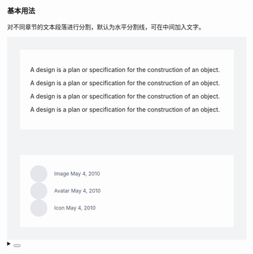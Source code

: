 ### 基本用法

对不同章节的文本段落进行分割，默认为水平分割线，可在中间加入文字。

<div class="cell-demo vp-raw">
  <div class="divider-demo">
    <p>A design is a plan or specification for the construction of an object.</p>
    <yc-divider />
    <p>A design is a plan or specification for the construction of an object.</p>
    <yc-divider dashed />
    <p>A design is a plan or specification for the construction of an object.</p>
    <yc-divider :size="2" style="border-bottom-style: dotted" />
    <p>A design is a plan or specification for the construction of an object.</p>
  </div>
  <div class="divider-demo" style="marginTop: 48px">
    <div class="flex-box">
      <span class="avatar"><IconImage style="width:16px;height:16px;"/></span>
      <div class="content">
        <yc-typography-title :heading="6">Image</yc-typography-title>
        May 4, 2010
      </div>
    </div>
    <yc-divider class="half-divider" />
    <div class="flex-box">
      <span class="avatar"><IconUser style="width:16px;height:16px;"/></span>
      <div class="content">
        <yc-typography-title :heading="6">Avatar</yc-typography-title>
        May 4, 2010
      </div>
    </div>
    <yc-divider class="half-divider" />
    <div class="flex-box">
      <span class="avatar"><IconPen style="width:16px;height:16px;" /></span>
      <div class="content">
        <yc-typography-title :heading="6">Icon</yc-typography-title>
        May 4, 2010
      </div>
    </div>
  </div>
</div>

<style scoped>
.divider-demo {
  box-sizing: border-box;
  width: 560px;
  padding: 24px;
  border: 30px solid rgb(242, 243, 245);
}
.half-divider {
  left: 55px;
  width: calc(100% - 55px);
  min-width: auto;
  margin: 16px 0;
}
.flex-box {
  display: flex;
  align-items: center;
  justify-content: center;
}
.flex-box .avatar {
  display: flex;
  align-items: center;
  justify-content: center;
  width: 40px;
  height: 40px;
  margin-right: 16px;
  color: rgb(78, 89, 105);
  font-size: 16px;
  background-color: rgb(229, 230, 235);
  border-radius: 50%;
}
.flex-box .content {
  flex: 1;
  color: rgb(78, 89, 105);
  font-size: 12px;
  line-height: 20px;
}
</style>

<details>
<summary>
 <button class="code-btn"  >
    <icon-code />
 </button>
</summary>

```vue
<template>
  <div class="cell-demo vp-raw">
    <div class="divider-demo">
      <p>
        A design is a plan or specification for the construction of an object.
      </p>
      <yc-divider />
      <p>
        A design is a plan or specification for the construction of an object.
      </p>
      <yc-divider dashed />
      <p>
        A design is a plan or specification for the construction of an object.
      </p>
      <yc-divider
        :size="2"
        style="border-bottom-style: dotted" />
      <p>
        A design is a plan or specification for the construction of an object.
      </p>
    </div>
    <div
      class="divider-demo"
      style="marginTop: 48px">
      <div class="flex-box">
        <span class="avatar"
          ><IconImage style="width:16px;height:16px;"
        /></span>
        <div class="content">
          <yc-typography-title :heading="6">Image</yc-typography-title>
          May 4, 2010
        </div>
      </div>
      <yc-divider class="half-divider" />
      <div class="flex-box">
        <span class="avatar"><IconUser style="width:16px;height:16px;" /></span>
        <div class="content">
          <yc-typography-title :heading="6">Avatar</yc-typography-title>
          May 4, 2010
        </div>
      </div>
      <yc-divider class="half-divider" />
      <div class="flex-box">
        <span class="avatar"><IconPen style="width:16px;height:16px;" /></span>
        <div class="content">
          <yc-typography-title :heading="6">Icon</yc-typography-title>
          May 4, 2010
        </div>
      </div>
    </div>
  </div>
</template>

<style scoped>
.divider-demo {
  box-sizing: border-box;
  width: 560px;
  padding: 24px;
  border: 30px solid rgb(242, 243, 245);
}
.half-divider {
  left: 55px;
  width: calc(100% - 55px);
  min-width: auto;
  margin: 16px 0;
}
.flex-box {
  display: flex;
  align-items: center;
  justify-content: center;
}
.flex-box .avatar {
  display: flex;
  align-items: center;
  justify-content: center;
  width: 40px;
  height: 40px;
  margin-right: 16px;
  color: rgb(78, 89, 105);
  font-size: 16px;
  background-color: rgb(229, 230, 235);
  border-radius: 50%;
}
.flex-box .content {
  flex: 1;
  color: rgb(78, 89, 105);
  font-size: 12px;
  line-height: 20px;
}
</style>
```

</details>
